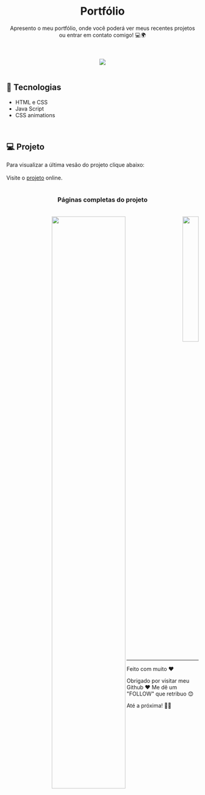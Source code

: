 <h1 align="center">Portfólio</h1>

<p align="center"> Apresento o meu portfólio, onde você poderá ver meus recentes projetos ou entrar em contato comigo! 💻🌍 </p>

<br>
<br>

<div align="center">
  <a target="_blank" href="portifolio-tau-pearl.vercel.app">
    <img src="https://github.com/user-attachments/assets/bb75cc62-63ee-436c-9147-96a864ca25c2">
  </a>
</div>

<br>

## 🚀 Tecnologias
* HTML e CSS
* Java Script
* CSS animations
  
<br>

## 💻 Projeto
Para visualizar a última vesão do projeto clique abaixo:
<br>
<br>
Visite o [projeto](portifolio-tau-pearl.vercel.app) online.
<br>
<br>
<h3 align=center>Páginas completas do projeto</h3>
<br>
<div align="right">
    <a target="_blank" href="portifolio-tau-pearl.vercel.app">
    <img align=left width="62%" src="https://github.com/user-attachments/assets/d3c4f0ea-b466-4e72-a57b-d477efe80547">
    </a>
    <a target="_blank" href="portifolio-tau-pearl.vercel.app">
    <img width="29%" src="https://github.com/user-attachments/assets/09ef9308-b371-4a33-94a8-60a366c8f649">
    </a>
</div>

<br>

---

Feito com muito ♥

Obrigado por visitar meu Github ♥
Me dê um "FOLLOW" que retribuo 😊

Até a próxima! 👋😊
